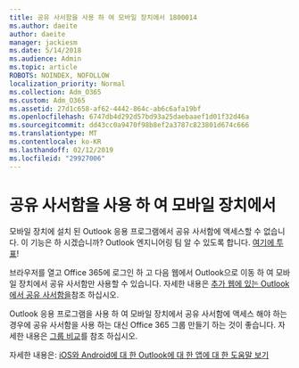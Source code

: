 ```yaml
---
title: 공유 사서함을 사용 하 여 모바일 장치에서 1800014
ms.author: daeite
author: daeite
manager: jackiesm
ms.date: 5/14/2018
ms.audience: Admin
ms.topic: article
ROBOTS: NOINDEX, NOFOLLOW
localization_priority: Normal
ms.collection: Adm_O365
ms.custom: Adm_O365
ms.assetid: 27d1c658-af62-4442-864c-ab6c6afa19bf
ms.openlocfilehash: 6747db4d292d57bd93a25daebaaef1d01f32d46a
ms.sourcegitcommit: dd43cc0a9470f98b8ef2a3787c823801d674c666
ms.translationtype: MT
ms.contentlocale: ko-KR
ms.lasthandoff: 02/12/2019
ms.locfileid: "29927006"
---
```

# <a name="using-a-shared-mailbox-on-a-mobile-device"></a>공유 사서함을 사용 하 여 모바일 장치에서

모바일 장치에 설치 된 Outlook 응용 프로그램에서 공유 사서함에 액세스할 수 없습니다. 이 기능은 하 시겠습니까? Outlook 엔지니어링 팀 알 수 있도록 합니다. [여기에 투표](https://go.microsoft.com/fwlink/?linked=862116)!
  
브라우저를 열고 Office 365에 로그인 하 고 다음 웹에서 Outlook으로 이동 하 여 모바일 장치에서 공유 사서함만 사용할 수 있습니다. 자세한 내용은 [추가 웹에 있는 Outlook에서 공유 사서함을](https://support.office.com/article/add-a-shared-mailbox-to-outlook-on-the-web-98b5a90d-4e38-415d-a030-f09a4cd28207)참조 하십시오.
  
Outlook 응용 프로그램을 사용 하 여 모바일 장치에서 공유 사서함에 액세스 해야 하는 경우에 공유 사서함을 사용 하는 대신 Office 365 그룹 만들기 하는 것이 좋습니다. 자세한 내용은 [그룹 비교](https://support.office.com/article/758759ad-63ee-4ea9-90a3-39f941897b7d.aspx)를 참조 하십시오.
  
자세한 내용은: [iOS와 Android에 대 한 Outlook에 대 한 앱에 대 한 도움말 보기](https://support.office.com/article/Get-in-app-help-for-Outlook-for-iOS-and-Android-218a22d1-9fa5-4889-b689-de1c63493243)
  


